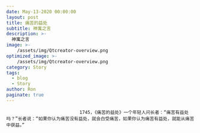 ```yaml
---
date: May-13-2020 00:00:00
layout: post
title: 痛苦的益处
subtitle: 神寓之言
description: >-
  神寓之言
image: >-
    /assets/img/Qtcreator-overview.png
optimized_image: >-
    /assets/img/Qtcreator-overview.png
category: Story
tags:
  - blog
  - Story
author: Ron
paginate: true
---
```


							　　1745，《痛苦的益处》一个年轻人问长者：“痛苦有益处吗？”长者说：“如果你认为痛苦没有益处，就会白受痛苦，如果你认为痛苦有益处，就能从痛苦中获益。”
							
							
						